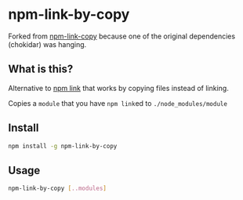 # npm-link-by-copy

Forked from [npm-link-copy](https://github.com/laggingreflex/npm-link-copy/blob/master/readme.md) because one of the original dependencies (chokidar) was hanging.

## What is this?

Alternative to [npm link] that works by copying files instead of linking.

Copies a `module` that you have `npm link`ed to `./node_modules/module`

## Install

```sh
npm install -g npm-link-by-copy
```

## Usage

```sh
npm-link-by-copy [..modules]
```

<Links/>

[npm link]: https://docs.npmjs.com/cli/link

